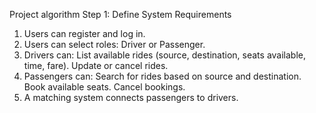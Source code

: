 Project algorithm
Step 1: Define System Requirements
1. Users can register and log in.
2. Users can select roles: Driver or Passenger.
3. Drivers can:
   List available rides (source, destination, seats available, time, fare).
   Update or cancel rides.
4. Passengers can:
   Search for rides based on source and destination.
   Book available seats.
   Cancel bookings.
5. A matching system connects passengers to drivers.
